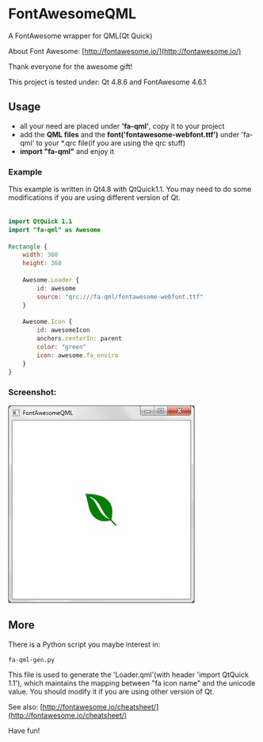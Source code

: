 # FontAwesomeQML

A FontAwesome wrapper for QML(Qt Quick)

About Font Awesome: [http://fontawesome.io/](http://fontawesome.io/)

Thank everyone for the awesome gift!

This project is tested under: Qt 4.8.6 and FontAwesome 4.6.1

## Usage

* all your need are placed under **'fa-qml'**, copy it to your project
* add the **QML files** and the **font('fontawesome-webfont.ttf')** under 'fa-qml' to your *.qrc file(if you are using the qrc stuff)
* **import "fa-qml"** and enjoy it

### Example

This example is written in Qt4.8 with QtQuick1.1. You may need to do some modifications if you are using different version of Qt.

```qml

import QtQuick 1.1
import "fa-qml" as Awesome

Rectangle {
    width: 360
    height: 360

    Awesome.Loader {
        id: awesome
        source: "qrc:///fa-qml/fontawesome-webfont.ttf"
    }

    Awesome.Icon {
        id: awesomeIcon
        anchors.centerIn: parent
        color: "green"
        icon: awesome.fa_envira
    }
}


```

### Screenshot:

![screenshot](FontAwesomeQML.png)

## More

There is a Python script you maybe interest in:

	fa-qml-gen.py

This file is used to generate the 'Loader.qml'(with header 'import QtQuick 1.1'), which maintains the mapping between "fa icon name" and the unicode value. You should modify it if you are using other version of Qt.

See also: [http://fontawesome.io/cheatsheet/](http://fontawesome.io/cheatsheet/) 

Have fun!
